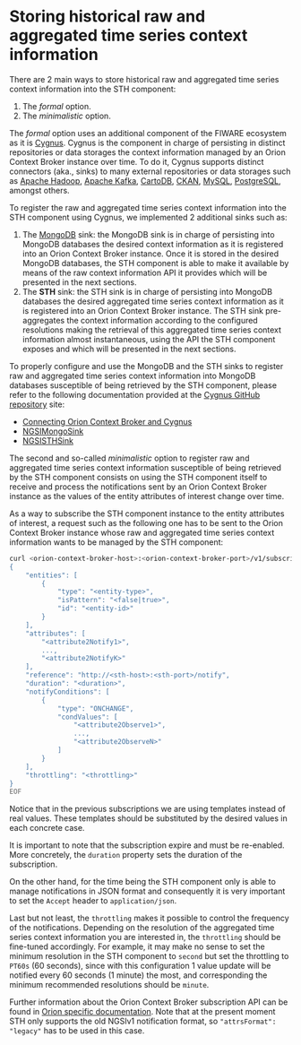 # Storing historical raw and aggregated time series context information

There are 2 main ways to store historical raw and aggregated time series context information into the STH component:

1.  The _formal_ option.
2.  The _minimalistic_ option.

The _formal_ option uses an additional component of the FIWARE ecosystem as it is
[Cygnus](https://github.com/telefonicaid/fiware-cygnus/). Cygnus is the component in charge of persisting in distinct
repositories or data storages the context information managed by an Orion Context Broker instance over time. To do it,
Cygnus supports distinct connectors (aka., sinks) to many external repositories or data storages such as
[Apache Hadoop](https://hadoop.apache.org), [Apache Kafka](https://kafka.apache.org), [CartoDB](https://cartodb.com),
[CKAN](http://ckan.org), [MySQL](https://www.mysql.com), [PostgreSQL](https://www.postgresql.org), amongst others.

To register the raw and aggregated time series context information into the STH component using Cygnus, we implemented 2
additional sinks such as:

1.  The [MongoDB](https://www.mongodb.com) sink: the MongoDB sink is in charge of persisting into MongoDB databases the
    desired context information as it is registered into an Orion Context Broker instance. Once it is stored in the
    desired MongoDB databases, the STH component is able to make it available by means of the raw context information
    API it provides which will be presented in the next sections.
2.  The **STH** sink: the STH sink is in charge of persisting into MongoDB databases the desired aggregated time series
    context information as it is registered into an Orion Context Broker instance. The STH sink pre-aggregates the
    context information according to the configured resolutions making the retrieval of this aggregated time series
    context information almost instantaneous, using the API the STH component exposes and which will be presented in the
    next sections.

To properly configure and use the MongoDB and the STH sinks to register raw and aggregated time series context
information into MongoDB databases susceptible of being retrieved by the STH component, please refer to the following
documentation provided at the [Cygnus GitHub repository](https://github.com/telefonicaid/fiware-cygnus) site:

-   [Connecting Orion Context Broker and Cygnus](https://github.com/telefonicaid/fiware-cygnus/blob/master/doc/cygnus-ngsi/user_and_programmer_guide/connecting_orion.md)
-   [NGSIMongoSink](https://github.com/telefonicaid/fiware-cygnus/blob/master/doc/cygnus-ngsi/flume_extensions_catalogue/ngsi_mongo_sink.md)
-   [NGSISTHSink](https://github.com/telefonicaid/fiware-cygnus/blob/master/doc/cygnus-ngsi/flume_extensions_catalogue/ngsi_sth_sink.md)

The second and so-called _minimalistic_ option to register raw and aggregated time series context information
susceptible of being retrieved by the STH component consists on using the STH component itself to receive and process
the notifications sent by an Orion Context Broker instance as the values of the entity attributes of interest change
over time.

As a way to subscribe the STH component instance to the entity attributes of interest, a request such as the following
one has to be sent to the Orion Context Broker instance whose raw and aggregated time series context information wants
to be managed by the STH component:

```bash
curl <orion-context-broker-host>:<orion-context-broker-port>/v1/subscribeContext -s -S --header 'Content-Type: application/json' --header 'Accept: application/json' --header 'Fiware-Service: <service>' --header 'Fiware-ServicePath: <service-path>' -d @- <<EOF
{
    "entities": [
        {
            "type": "<entity-type>",
            "isPattern": "<false|true>",
            "id": "<entity-id>"
        }
    ],
    "attributes": [
        "<attribute2Notify1>",
        ...,
        "<attribute2NotifyK>"
    ],
    "reference": "http://<sth-host>:<sth-port>/notify",
    "duration": "<duration>",
    "notifyConditions": [
        {
            "type": "ONCHANGE",
            "condValues": [
                "<attribute2Observe1>",
                ...,
                "<attribute2ObserveN>"
            ]
        }
    ],
    "throttling": "<throttling>"
}
EOF
```

Notice that in the previous subscriptions we are using templates instead of real values. These templates should be
substituted by the desired values in each concrete case.

It is important to note that the subscription expire and must be re-enabled. More concretely, the `duration` property
sets the duration of the subscription.

On the other hand, for the time being the STH component only is able to manage notifications in JSON format and
consequently it is very important to set the `Accept` header to `application/json`.

<!-- textlint-disable write-good -->

Last but not least, the `throttling` makes it possible to control the frequency of the notifications. Depending on the
resolution of the aggregated time series context information you are interested in, the `throttling` should be
fine-tuned accordingly. For example, it may make no sense to set the minimum resolution in the STH component to `second`
but set the throttling to `PT60s` (60 seconds), since with this configuration 1 value update will be notified every 60
seconds (1 minute) the most, and corresponding the minimum recommended resolutions should be `minute`.

<!-- textlint-enable write-good -->

Further information about the Orion Context Broker subscription API can be found in [Orion specific documentation](http://fiware-orion.readthedocs.io/en/latest/user/walkthrough_apiv2/index.html#subscriptions). Note that at the present moment STH only supports the old NGSIv1 notification format, so `"attrsFormat": "legacy"` has to be used in this case.
